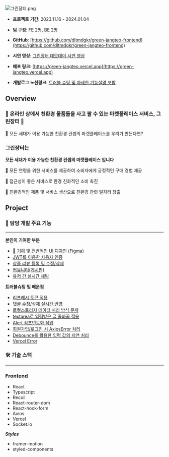 ![그린장터.png](/images/그린장터.png)

- **프로젝트 기간**: 2023.11.16 - 2024.01.04

- **팀 구성**: FE 2명, BE 2명

- **GitHub**: [https://github.com/dltmdgkr/green-jangteo-frontend](https://github.com/dltmdgkr/green-jangteo-frontend)

- **시연 영상**: [그린장터 데모데이 시연 영상](https://www.youtube.com/watch?v=B0uoIHAzfHo)

- **배포 링크**: [https://green-jangteo.vercel.app](https://green-jangteo.vercel.app)

- **개발로그 노션링크**: [트러블 슈팅 및 자세한 기능설명 포함](https://blossom-periwinkle-555.notion.site/a28cbf4c51cd45588e0e35269d58f2b6)

## **Overview**

### 🌿 온라인 상에서 친환경 물품들을 사고 팔 수 있는 마켓플레이스 서비스, 그린장터 🌿

💭 모든 세대가 이용 가능한 친환경 컨셉의 마켓플레이스를 우리가 만든다면?

### 그린장터**는**

**모든 세대가 이용 가능한 친환경 컨셉의 마켓플레이스 입니다**

🥜 모든 연령을 위한 서비스를 제공하여 소비자에게 긍정적인 구매 경험 제공

🌱 접근성이 좋은 서비스로 환경 친화적인 소비 촉진

🌷 친환경적인 제품 및 서비스 생산으로 친환경 관련 일자리 창출

## Project

### 🔗 담당 개발 주요 기능

---

**본인이 기여한 부분**

- [💅 기획 및 전반적인 UI 디자인 (Figma)](https://www.figma.com/file/Hu5iyd9mCZgPDBEMtCqYP8/%EA%B7%B8%EB%A6%B0%EC%9E%A5%ED%84%B0?type=design&node-id=0-1&mode=design&t=9ouMKLJoRlAyGZ0Y-0)
- [JWT를 이용한 사용자 인증](https://blossom-periwinkle-555.notion.site/d5a603a343f3467699ac1bc4df0154b3?pvs=25)
- [상품 리뷰 등록 및 수정/삭제](https://blossom-periwinkle-555.notion.site/510d27b8fb994f0e8763fd4814be3737?pvs=25)
- [커뮤니티(게시판)](https://blossom-periwinkle-555.notion.site/5ecf7e185c6348aebcee383028fd58b8?pvs=25)
- [유저 간 실시간 채팅](https://blossom-periwinkle-555.notion.site/4255fec4d7914b4e899e0a9752ed1cac?pvs=25)

**트러블슈팅 및 배운점**

- [리프레시 토큰 적용](https://blossom-periwinkle-555.notion.site/Refresh-token-608f1680166d4738af5bb6a377d6bd6d?pvs=25)
- [댓글 수정/삭제 실시간 반영](https://blossom-periwinkle-555.notion.site/d0f8b79ff3d54b4b96c852db2693aec1?pvs=25)
- [로컬스토리지 데이터 처리 방식 문제](https://blossom-periwinkle-555.notion.site/91db8d79f66a4dd7b763961ed30b3bb1?pvs=25)
- [textarea로 입력받은 글 줄바꿈 적용](https://blossom-periwinkle-555.notion.site/textarea-e089ebcb204b4ac09d529880e6829e44?pvs=25)
- [Alert 컴포넌트화 작업](https://blossom-periwinkle-555.notion.site/Alert-0103624748d741d3b31d522be3a8400d?pvs=25)
- [회원가입/로그인 시 AxiosError 처리](https://blossom-periwinkle-555.notion.site/AxiosError-23cb566039ce474caa206657f76118ad?pvs=25)
- [Debounce를 활용한 입력 값의 지연 처리](https://blossom-periwinkle-555.notion.site/Debounce-4dcf14764602484a9cff0565af8886ea?pvs=25)
- [Vercel Error](https://blossom-periwinkle-555.notion.site/Vercel-Error-862dd57bf1234651a9b65cecb952192d?pvs=25)

### 🛠 기술 스택

---

### Frontend

- React
- Typescript
- Recoil
- React-router-dom
- React-hook-form
- Axios
- Vercel
- Socket.io

**_Styles_**

- framer-motion
- styled-components
